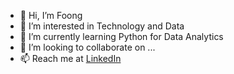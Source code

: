 - 👋 Hi, I’m Foong
- 👀 I’m interested in Technology and Data
- 🌱 I’m currently learning Python for Data Analytics
- 💞️ I’m looking to collaborate on ...
- 📫 Reach me at [LinkedIn](https://www.linkedin.com/in/yapsiakfoong/)

<!---
F00NG3R1N0/F00NG3R1N0 is a ✨ special ✨ repository because its `README.md` (this file) appears on your GitHub profile.
You can click the Preview link to take a look at your changes.
--->
